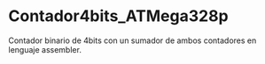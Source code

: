 # Contador4bits_ATMega328p
Contador binario de 4bits con un sumador de ambos contadores  en lenguaje assembler.
